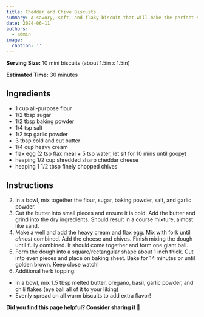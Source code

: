 ```yaml
---
title: Cheddar and Chive Biscuits
summary: A savory, soft, and flaky biscuit that will make the perfect snack or side.
date: 2024-06-11
authors:
  - admin
image:
  caption: ''
---
```


**Serving Size:** 10 mini biscuits (about 1.5in x 1.5in)

**Estimated Time:** 30 minutes

## Ingredients

* 1 cup all-purpose flour
* 1/2 tbsp sugar
* 1/2 tbsp baking powder
* 1/4 tsp salt
* 1/2 tsp garlic powder
* 3 tbsp cold and cut butter
* 1/4 cup heavy cream
* flax egg (2 tsp flax meal + 5 tsp water, let sit for 10 mins until goopy)
* heaping 1/2 cup shredded sharp cheddar cheese
* heaping 1 1/2 tbsp finely chopped chives

## Instructions

2. In a bowl, mix together the flour, sugar, baking powder, salt, and garlic powder. 
3. Cut the butter into small pieces and ensure it is cold. Add the butter and grind into the dry ingredients. Should result in a course mixture, almost like sand.  
4. Make a well and add the heavy cream and flax egg. Mix with fork until *almost* combined. Add the cheese and chives. Finish mixing the dough until fully combined. It should come together and form one giant ball. 
5. Form the dough into a square/rectangular shape about 1 inch thick. Cut into even pieces and place on baking sheet. Bake for 14 minutes or until golden brown. Keep close watch!
6. Additional herb topping:
  + In a bowl, mix 1.5 tbsp melted butter, oregano, basil, garlic powder, and chili flakes (eye ball all of it to your liking)
  + Evenly spread on all warm biscuits to add extra flavor!
  


**Did you find this page helpful? Consider sharing it 🙌**

